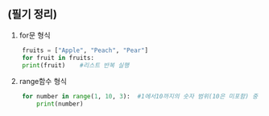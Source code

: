 ## (필기 정리)

1. for문 형식

```python
    fruits = ["Apple", "Peach", "Pear"]
    for fruit in fruits:
    print(fruit)    #리스트 반복 실행
```

2. range함수 형식

```python
    for number in range(1, 10, 3):  #1에서10까지의 숫자 범위(10은 미포함) 중 3씩 증가
        print(number)   
```